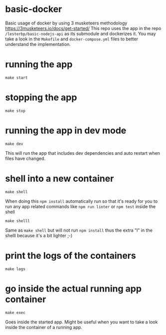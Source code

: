 # basic-docker
Basic usage of docker by using 3 musketeers methodology https://3musketeers.io/docs/get-started/
This repo uses the app in the repo `/lesterbp/basic-nodejs-api` as its submodule and dockerizes it.
You may take a look in the `Makefile` and `docker-compose.yml` files to better understand the implementation.

# running the app
`make start`

# stopping the app
`make stop`

# running the app in dev mode
`make dev`

This will run the app that includes dev dependencies and auto restart when files have changed.

# shell into a new container
`make shell`

When doing this `npm install` automatically run so that it's ready for you to run any app related commands like `npm run linter` or `npm test` inside the shell


`make shelll`

Same as `make shell` but will not run `npm install` thus the extra "l" in the shelll because it's a bit lighter ;-)

# print the logs of the containers
`make logs`

# go inside the actual running app container
`make exec`

Goes inside the started app. Might be useful when you want to take a look inside the container of a running app.
